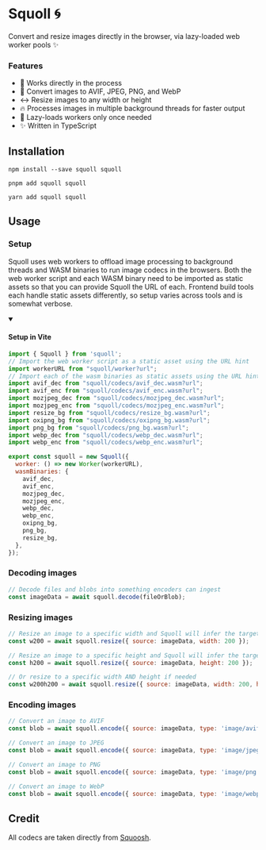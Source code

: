 # Squoll 🌀

Convert and resize images directly in the browser, via lazy-loaded web worker pools ✨

### Features

- 🤯 Works directly in the process
- 🥯 Convert images to AVIF, JPEG, PNG, and WebP
- ↔️ Resize images to any width or height
- 🔥 Processes images in multiple background threads for faster output
- 🦥 Lazy-loads workers only once needed
- ✨ Written in TypeScript

## Installation

```
npm install --save squoll squoll
```
```
pnpm add squoll squoll
```
```
yarn add squoll squoll
```

## Usage

### Setup

Squoll uses web workers to offload image processing to background threads and WASM binaries to run image codecs in the browsers. Both the web worker script and each WASM binary need to be imported as static assets so that you can provide Squoll the URL of each. Frontend build tools each handle static assets differently, so setup varies across tools and is somewhat verbose.

<details open>
<summary>&nbsp;<h4>Setup in Vite</h4></summary>

```js
import { Squoll } from 'squoll';
// Import the web worker script as a static asset using the URL hint
import workerURL from "squoll/worker?url";
// Import each of the wasm binaries as static assets using the URL hint
import avif_dec from "squoll/codecs/avif_dec.wasm?url";
import avif_enc from "squoll/codecs/avif_enc.wasm?url";
import mozjpeg_dec from "squoll/codecs/mozjpeg_dec.wasm?url";
import mozjpeg_enc from "squoll/codecs/mozjpeg_enc.wasm?url";
import resize_bg from "squoll/codecs/resize_bg.wasm?url";
import oxipng_bg from "squoll/codecs/oxipng_bg.wasm?url";
import png_bg from "squoll/codecs/png_bg.wasm?url";
import webp_dec from "squoll/codecs/webp_dec.wasm?url";
import webp_enc from "squoll/codecs/webp_enc.wasm?url";

export const squoll = new Squoll({
  worker: () => new Worker(workerURL),
  wasmBinaries: {
    avif_dec,
    avif_enc,
    mozjpeg_dec,
    mozjpeg_enc,
    webp_dec,
    webp_enc,
    oxipng_bg,
    png_bg,
    resize_bg,
  },
});
```

</details>

### Decoding images

```js
// Decode files and blobs into something encoders can ingest
const imageData = await squoll.decode(fileOrBlob);
```

### Resizing images

```js
// Resize an image to a specific width and Squoll will infer the target height
const w200 = await squoll.resize({ source: imageData, width: 200 });

// Resize an image to a specific height and Squoll will infer the target wdith
const h200 = await squoll.resize({ source: imageData, height: 200 });

// Or resize to a specific width AND height if needed
const w200h200 = await squoll.resize({ source: imageData, width: 200, height: 200 });
```

### Encoding images

```js
// Convert an image to AVIF
const blob = await squoll.encode({ source: imageData, type: 'image/avif' });

// Convert an image to JPEG
const blob = await squoll.encode({ source: imageData, type: 'image/jpeg' });

// Convert an image to PNG
const blob = await squoll.encode({ source: imageData, type: 'image/png' });

// Convert an image to WebP
const blob = await squoll.encode({ source: imageData, type: 'image/webp' });
```

## Credit
All codecs are taken directly from [Squoosh](https://github.com/GoogleChromeLabs/squoosh).
